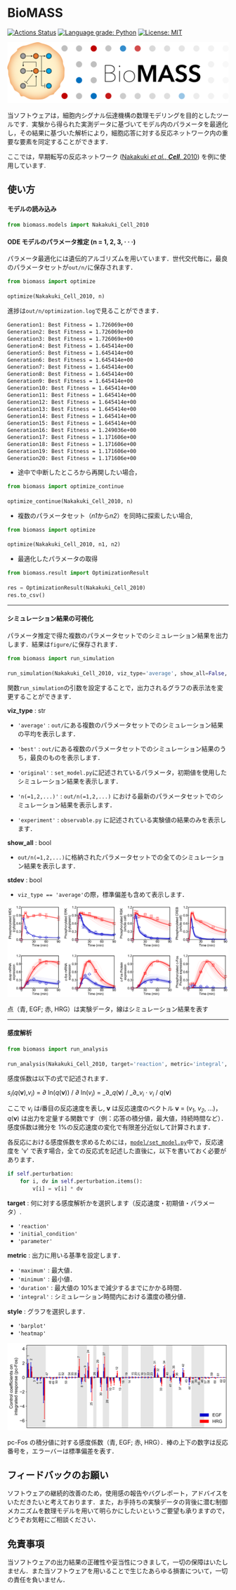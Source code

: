 # BioMASS

[![Actions Status](https://github.com/okadalabipr/biomass/workflows/Tests/badge.svg)](https://github.com/okadalabipr/biomass/actions)
[![Language grade: Python](https://img.shields.io/lgtm/grade/python/g/okadalabipr/biomass.svg?logo=lgtm&logoWidth=18)](https://lgtm.com/projects/g/okadalabipr/biomass/context:python)
[![License: MIT](https://img.shields.io/badge/License-MIT-blue.svg)](https://opensource.org/licenses/MIT)

![logo2](https://github.com/okadalabipr/biomass_docs.jl/blob/master/docs/src/assets/logo2.png?raw=true)

当ソフトウェアは，細胞内シグナル伝達機構の数理モデリングを目的としたツールです．実験から得られた実測データに基づいてモデル内のパラメータを最適化し，その結果に基づいた解析により，細胞応答に対する反応ネットワーク内の重要な要素を同定することができます．

ここでは，早期転写の反応ネットワーク ([Nakakuki _et al._, **_Cell_**, 2010](https://doi.org/10.1016/j.cell.2010.03.054)) を例に使用しています.

## 使い方

#### モデルの読み込み

```python
from biomass.models import Nakakuki_Cell_2010
```

#### ODE モデルのパラメータ推定 (n = 1, 2, 3, · · ·)

パラメータ最適化には遺伝的アルゴリズムを用いています．世代交代毎に，最良のパラメータセットが`out/n/`に保存されます．

```python
from biomass import optimize

optimize(Nakakuki_Cell_2010, n)
```

進捗は`out/n/optimization.log`で見ることができます．

```
Generation1: Best Fitness = 1.726069e+00
Generation2: Best Fitness = 1.726069e+00
Generation3: Best Fitness = 1.726069e+00
Generation4: Best Fitness = 1.645414e+00
Generation5: Best Fitness = 1.645414e+00
Generation6: Best Fitness = 1.645414e+00
Generation7: Best Fitness = 1.645414e+00
Generation8: Best Fitness = 1.645414e+00
Generation9: Best Fitness = 1.645414e+00
Generation10: Best Fitness = 1.645414e+00
Generation11: Best Fitness = 1.645414e+00
Generation12: Best Fitness = 1.645414e+00
Generation13: Best Fitness = 1.645414e+00
Generation14: Best Fitness = 1.645414e+00
Generation15: Best Fitness = 1.645414e+00
Generation16: Best Fitness = 1.249036e+00
Generation17: Best Fitness = 1.171606e+00
Generation18: Best Fitness = 1.171606e+00
Generation19: Best Fitness = 1.171606e+00
Generation20: Best Fitness = 1.171606e+00
```

- 途中で中断したところから再開したい場合，

```python
from biomass import optimize_continue

optimize_continue(Nakakuki_Cell_2010, n)
```

- 複数のパラメータセット（*n1*から*n2*）を同時に探索したい場合,

```python
from biomass import optimize

optimize(Nakakuki_Cell_2010, n1, n2)
```

- 最適化したパラメータの取得

```python
from biomass.result import OptimizationResult

res = OptimizationResult(Nakakuki_Cell_2010)
res.to_csv()
```

---

#### シミュレーション結果の可視化

パラメータ推定で得た複数のパラメータセットでのシミュレーション結果を出力します．結果は`figure/`に保存されます．

```python
from biomass import run_simulation

run_simulation(Nakakuki_Cell_2010, viz_type='average', show_all=False, stdev=True)
```

関数`run_simulation`の引数を設定することで，出力されるグラフの表示法を変更することができます．

**viz_type** : str

- `'average'` : `out/`にある複数のパラメータセットでのシミュレーション結果の平均を表示します．

- `'best'` : `out/`にある複数のパラメータセットでのシミュレーション結果のうち，最良のものを表示します．

- `'original'` : `set_model.py`に記述されているパラメータ，初期値を使用したシミュレーション結果を表示します．

- `'n(=1,2,...)'` : `out/n(=1,2,...)` における最新のパラメータセットでのシミュレーション結果を表示します．

- `'experiment'` : `observable.py` に記述されている実験値の結果のみを表示します．

**show_all** : bool

- `out/n(=1,2,...)`に格納されたパラメータセットでの全てのシミュレーション結果を表示します．

**stdev** : bool

- `viz_type == 'average'`の際，標準偏差も含めて表示します．

![simulation_best](https://github.com/okadalabipr/biomass_docs.jl/blob/master/docs/src/assets/simulation_best.png?raw=true)

点（青, EGF; 赤, HRG）は実験データ，線はシミュレーション結果を表す

---

#### 感度解析

```python
from biomass import run_analysis

run_analysis(Nakakuki_Cell_2010, target='reaction', metric='integral', style='barplot')
```

感度係数は以下の式で記述されます．

_s<sub>i</sub>_(_q_(**v**),_v<sub>i</sub>_) = _∂_ ln(_q_(**v**)) / _∂_ ln(_v<sub>i</sub>_) = _∂__q_(**v**) / _∂__v<sub>i</sub>_ · _v<sub>i</sub>_ / _q_(**v**)

ここで _v<sub>i</sub>_ は*i*番目の反応速度を表し, **v** は反応速度のベクトル **v** = (_v<sub>1</sub>_, _v<sub>2</sub>_, ...)，_q_(**v**) は出力を定量する関数です（例：応答の積分値，最大値，持続時間など）． 感度係数は微分を 1%の反応速度の変化で有限差分近似して計算されます．

各反応における感度係数を求めるためには，[`model/set_model.py`](biomass/model/set_model.py)中で，反応速度を 'v' で表す場合，全ての反応式を記述した直後に，以下を書いておく必要があります．

```python
if self.perturbation:
    for i, dv in self.perturbation.items():
        v[i] = v[i] * dv
```

**target** : 何に対する感度解析かを選択します（反応速度・初期値・パラメータ）.

- `'reaction'`
- `'initial_condition'`
- `'parameter'`

**metric** : 出力に用いる基準を設定します．

- `'maximum'`
  : 最大値．
- `'minimum'`
  : 最小値．
- `'duration'`
  : 最大値の 10%まで減少するまでにかかる時間．
- `'integral'`
  : シミュレーション時間内における濃度の積分値．

**style** : グラフを選択します．

- `'barplot'`
- `'heatmap'`

![sensitivity_PcFos](https://github.com/okadalabipr/biomass_docs.jl/blob/master/docs/src/assets/sensitivity_PcFos.png?raw=true)

pc-Fos の積分値に対する感度係数（青, EGF; 赤, HRG）．棒の上下の数字は反応番号を，エラーバーは標準偏差を表す．

## フィードバックのお願い

ソフトウェアの継続的改善のため，使用感の報告やバグレポート，アドバイスをいただきたいと考えております．また，お手持ちの実験データの背後に潜む制御メカニズムを数理モデルを用いて明らかにしたいというご要望も承りますので，どうぞお気軽にご相談ください．

## 免責事項

当ソフトウェアの出力結果の正確性や妥当性につきまして，一切の保障はいたしません．また当ソフトウェアを用いることで生じたあらゆる損害について，一切の責任を負いません．

